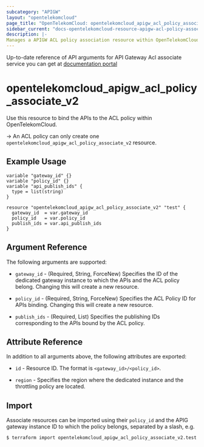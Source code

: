 ```yaml
---
subcategory: "APIGW"
layout: "opentelekomcloud"
page_title: "OpenTelekomCloud: opentelekomcloud_apigw_acl_policy_associate_v2"
sidebar_current: "docs-opentelekomcloud-resource-apigw-acl-policy-associate-v2"
description: |-
Manages a APIGW ACL policy association resource within OpenTelekomCloud.
---
```


Up-to-date reference of API arguments for API Gateway Acl associate service you can get at
[documentation portal](https://docs.otc.t-systems.com/api-gateway/api-ref/dedicated_gateway_apis_v2/binding_unbinding_access_control_policies/index.html)

# opentelekomcloud_apigw_acl_policy_associate_v2

Use this resource to bind the APIs to the ACL policy within OpenTelekomCloud.

-> An ACL policy can only create one `opentelekomcloud_apigw_acl_policy_associate_v2` resource.

## Example Usage

```hcl
variable "gateway_id" {}
variable "policy_id" {}
variable "api_publish_ids" {
  type = list(string)
}

resource "opentelekomcloud_apigw_acl_policy_associate_v2" "test" {
  gateway_id  = var.gateway_id
  policy_id   = var.policy_id
  publish_ids = var.api_publish_ids
}
```

## Argument Reference

The following arguments are supported:
* `gateway_id` - (Required, String, ForceNew) Specifies the ID of the dedicated gateway instance to which the APIs and the
  ACL policy belong. Changing this will create a new resource.

* `policy_id` - (Required, String, ForceNew) Specifies the ACL Policy ID for APIs binding.
  Changing this will create a new resource.

* `publish_ids` - (Required, List) Specifies the publishing IDs corresponding to the APIs bound by the ACL policy.

## Attribute Reference

In addition to all arguments above, the following attributes are exported:

* `id` - Resource ID. The format is `<gateway_id>/<policy_id>`.

* `region` - Specifies the region where the dedicated instance and the throttling policy are located.

## Import

Associate resources can be imported using their `policy_id` and the APIG gateway instance ID to which the policy
belongs, separated by a slash, e.g.

```bash
$ terraform import opentelekomcloud_apigw_acl_policy_associate_v2.test <gateway_id>/<policy_id>
```
